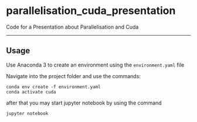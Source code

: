 # parallelisation_cuda_presentation
Code for a Presentation about Parallelisation and Cuda

----

## Usage
Use Anaconda 3 to create an environment using the ``` environment.yaml ``` file

Navigate into the project folder and use the commands:
```
conda env create -f environment.yaml
conda activate cuda
```
after that you may start jupyter notebook by using the command
```
jupyter notebook
```